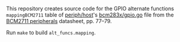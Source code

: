 This repository creates source code for the
GPIO alternate functions `mappingBCM2711` table
of [periph/host]'s [bcm283x/gpio.go] file from the
[BCM2711 peripherals] datasheet, pp. 77–79. 

Run `make` to build `alt_funcs.mapping`.

[periph/host]: https://github.com/periph/host
[bcm283x/gpio.go]: https://github.com/periph/host/blob/main/bcm283x/gpio.go
[BCM2711 peripherals]: https://datasheets.raspberrypi.com/bcm2711/bcm2711-peripherals.pdf#page=78
